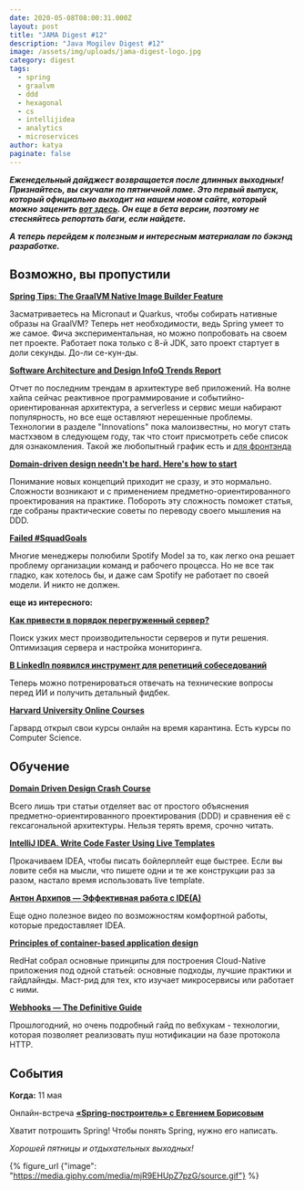```yaml
---
date: 2020-05-08T08:00:31.000Z
layout: post
title: "JAMA Digest #12"
description: "Java Mogilev Digest #12"
image: /assets/img/uploads/jama-digest-logo.jpg
category: digest
tags:
  - spring
  - graalvm
  - ddd
  - hexagonal
  - cs
  - intellijidea
  - analytics
  - microservices
author: katya
paginate: false
---
```

***Еженедельный дайджест возвращается после длинных выходных! Признайтесь, вы скучали по пятничной ламе. Это первый выпуск, который официально выходит на нашем новом сайте, который можно заценить [вот здесь](https://jamalama.netlify.app/). Он еще в бета версии, поэтому не стесняйтесь репортать баги, если найдете.*** 

***А теперь перейдем к полезным и интересным материалам по бэкэнд разработке.***

## Возможно, вы пропустили

**[Spring Tips: The GraalVM Native Image Builder Feature](https://spring.io/blog/2020/04/16/spring-tips-the-graalvm-native-image-builder-feature)**

Засматриваетесь на Micronaut и Quarkus, чтобы собирать нативные образы на GraalVM? Теперь нет необходимости, ведь Spring умеет то же самое. Фича экспериментальная, но можно попробовать на своем пет проекте. Работает пока только с 8-й JDK, зато проект стартует в доли секунды. До-ли се-кун-ды.

**[Software Architecture and Design InfoQ Trends Report](https://www.infoq.com/articles/architecture-trends-2020/)**

Отчет по последним трендам в архитектуре веб приложений. На волне хайпа сейчас реактивное программирование и событийно-ориентированная архитектура, а serverless и сервис меши набирают популярность, но все еще оставляют нерешенные проблемы. Технологии в разделе "Innovations" пока малоизвестны, но могут стать мастхэвом в следующем году, так что стоит присмотреть себе список для ознакомления. Такой же любопытный график есть и [для фронтэнда](https://www.infoq.com/articles/javascript-web-development-trends-2020/)

**[Domain-driven design needn't be hard. Here's how to start](https://www.thoughtworks.com/insights/blog/domain-driven-design-neednt-be-hard-heres-how-start)**

Понимание новых концепций приходит не сразу, и это нормально. Сложности возникают и с применением предметно-ориентированного проектирования на практике. Побороть эту сложность поможет статья, где собраны практические советы по переводу своего мышления на DDD.

**[Failed #SquadGoals](https://www.jeremiahlee.com/posts/failed-squad-goals/)**

Многие менеджеры полюбили Spotify Model за то, как легко она решает проблему организации команд и рабочего процесса. Но не все так гладко, как хотелось бы, и даже сам Spotify не работает по своей модели. И никто не должен.

**еще из интересного:**

**[Как привести в порядок перегруженный сервер?](https://habr.com/ru/company/ruvds/blog/496962/)**

Поиск узких мест производительности серверов и пути решения. Оптимизация сервера и настройка мониторинга.

**[В LinkedIn появился инструмент для репетиций собеседований](https://www.searchengines.ru/linkedin-video-presentation.html)**

Теперь можно потренироваться отвечать на технические вопросы перед ИИ и получить детальный фидбек.

**[Harvard University Online Courses](https://online-learning.harvard.edu/catalog)**

Гарвард открыл свои курсы онлайн на время карантина. Есть курсы по Computer Science.

## Обучение

**[Domain Driven Design Crash Course](https://vaadin.com/learn/tutorials/ddd)**

Всего лишь три статьи отделяет вас от простого объяснения предметно-ориентированного проектирования (DDD) и сравнения её с гексагональной архитектуры. Нельзя терять время, срочно читать.

**[IntelliJ IDEA. Write Code Faster Using Live Templates](https://youtu.be/ffBeoE6NBSs)**

Прокачиваем IDEA, чтобы писать бойлерплейт еще быстрее. Если вы ловите себя на мысли, что пишете одни и те же конструкции раз за разом, настало время использовать live template.

**[Антон Архипов — Эффективная работа с IDE(A)](https://youtu.be/ffBeoE6NBSs)**

Еще одно полезное видео по возможностям комфортной работы, которые предоставляет IDEA.

**[Principles of container-based application design](https://www.redhat.com/en/resources/cloud-native-container-design-whitepaper)**

RedHat собрал основные принципы для построения Cloud-Native приложения под одной статьей: основные подходы, лучшие практики и гайдлайнды. Маст-рид для тех, кто изучает микросервисы или работает с ними.

**[Webhooks — The Definitive Guide](https://requestbin.com/blog/working-with-webhooks/)** 

Прошлогодний, но очень подробный гайд по вебхукам - технологии, которая позволяет реализовать пуш нотификации на базе протокола HTTP. 

## События

**Когда:** 11 мая

Онлайн-встреча **[«Spring-построитель» с Евгением Борисовым](https://jugrugroup.timepad.ru/event/1310761/)**

Хватит потрошить Spring! Чтобы понять Spring, нужно его написать.

*Хорошей пятницы и отдыхательных выходных!*

{% figure_url {"image": "https://media.giphy.com/media/mjR9EHUpZ7pzG/source.gif"} %}